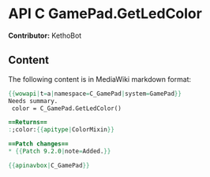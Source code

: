 # API C GamePad.GetLedColor

**Contributor:** KethoBot

## Content

The following content is in MediaWiki markdown format:

```mediawiki
{{wowapi|t=a|namespace=C_GamePad|system=GamePad}}
Needs summary.
 color = C_GamePad.GetLedColor()

==Returns==
:;color:{{apitype|ColorMixin}}

==Patch changes==
* {{Patch 9.2.0|note=Added.}}

{{apinavbox|C_GamePad}}
```